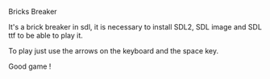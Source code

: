 Bricks Breaker

It's a brick breaker in sdl, it is necessary to install SDL2, SDL image and SDL ttf to be able to play it.

To play just use the arrows on the keyboard and the space key.

Good game !

